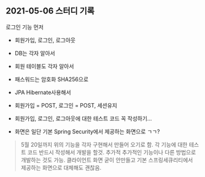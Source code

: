 ## 2021-05-06 스터디 기록

로그인 기능 먼저

* 회원가입, 로그인, 로그아웃

* DB는 각자 알아서
* 회원 테이블도 각자 알아서
* 패스워드는 암호화 SHA256으로
* JPA Hibernate사용해서
* 회원가입 = POST, 로그인 = POST, 세션유지
* 회원가입, 로그인, 로그아웃에 대한 테스트 코드 꼭 작성하기...
* 화면은 일단 기본 Spring Security에서 제공하는 화면으로 ㄱㄱ?

> 5월 20일까지 위의 기능을 각자 구현해서 만들어 오기로 함. 각 기능에 대한 테스트 코드 반드시 작성해서 개발을 할것. 추가적
> 추가적인 기능이나 다른 방법으로 개발하는 것도 가능. 
> 클라이언트 화면 굳이 안만들고 기본 스프링세큐리티에서 제공하는 화면으로 대체해도 괜찮음. 
